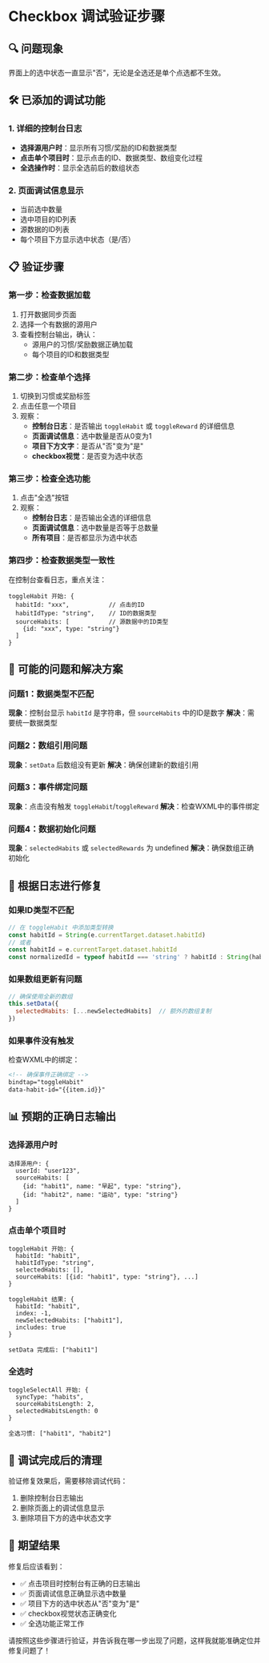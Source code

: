 # Checkbox 调试验证步骤

## 🔍 问题现象
界面上的选中状态一直显示"否"，无论是全选还是单个点选都不生效。

## 🛠️ 已添加的调试功能

### 1. 详细的控制台日志
- **选择源用户时**：显示所有习惯/奖励的ID和数据类型
- **点击单个项目时**：显示点击的ID、数据类型、数组变化过程
- **全选操作时**：显示全选前后的数组状态

### 2. 页面调试信息显示
- 当前选中数量
- 选中项目的ID列表
- 源数据的ID列表
- 每个项目下方显示选中状态（是/否）

## 📋 验证步骤

### 第一步：检查数据加载
1. 打开数据同步页面
2. 选择一个有数据的源用户
3. 查看控制台输出，确认：
   - 源用户的习惯/奖励数据正确加载
   - 每个项目的ID和数据类型

### 第二步：检查单个选择
1. 切换到习惯或奖励标签
2. 点击任意一个项目
3. 观察：
   - **控制台日志**：是否输出 `toggleHabit` 或 `toggleReward` 的详细信息
   - **页面调试信息**：选中数量是否从0变为1
   - **项目下方文字**：是否从"否"变为"是"
   - **checkbox视觉**：是否变为选中状态

### 第三步：检查全选功能
1. 点击"全选"按钮
2. 观察：
   - **控制台日志**：是否输出全选的详细信息
   - **页面调试信息**：选中数量是否等于总数量
   - **所有项目**：是否都显示为选中状态

### 第四步：检查数据类型一致性
在控制台查看日志，重点关注：
```
toggleHabit 开始: {
  habitId: "xxx",           // 点击的ID
  habitIdType: "string",    // ID的数据类型
  sourceHabits: [           // 源数据中的ID类型
    {id: "xxx", type: "string"}
  ]
}
```

## 🐛 可能的问题和解决方案

### 问题1：数据类型不匹配
**现象**：控制台显示 `habitId` 是字符串，但 `sourceHabits` 中的ID是数字
**解决**：需要统一数据类型

### 问题2：数组引用问题
**现象**：`setData` 后数组没有更新
**解决**：确保创建新的数组引用

### 问题3：事件绑定问题
**现象**：点击没有触发 `toggleHabit`/`toggleReward`
**解决**：检查WXML中的事件绑定

### 问题4：数据初始化问题
**现象**：`selectedHabits` 或 `selectedRewards` 为 undefined
**解决**：确保数组正确初始化

## 🔧 根据日志进行修复

### 如果ID类型不匹配
```javascript
// 在 toggleHabit 中添加类型转换
const habitId = String(e.currentTarget.dataset.habitId)
// 或者
const habitId = e.currentTarget.dataset.habitId
const normalizedId = typeof habitId === 'string' ? habitId : String(habitId)
```

### 如果数组更新有问题
```javascript
// 确保使用全新的数组
this.setData({
  selectedHabits: [...newSelectedHabits]  // 额外的数组复制
})
```

### 如果事件没有触发
检查WXML中的绑定：
```xml
<!-- 确保事件正确绑定 -->
bindtap="toggleHabit"
data-habit-id="{{item.id}}"
```

## 📊 预期的正确日志输出

### 选择源用户时
```
选择源用户: {
  userId: "user123",
  sourceHabits: [
    {id: "habit1", name: "早起", type: "string"},
    {id: "habit2", name: "运动", type: "string"}
  ]
}
```

### 点击单个项目时
```
toggleHabit 开始: {
  habitId: "habit1",
  habitIdType: "string",
  selectedHabits: [],
  sourceHabits: [{id: "habit1", type: "string"}, ...]
}

toggleHabit 结果: {
  habitId: "habit1",
  index: -1,
  newSelectedHabits: ["habit1"],
  includes: true
}

setData 完成后: ["habit1"]
```

### 全选时
```
toggleSelectAll 开始: {
  syncType: "habits",
  sourceHabitsLength: 2,
  selectedHabitsLength: 0
}

全选习惯: ["habit1", "habit2"]
```

## 📝 调试完成后的清理

验证修复效果后，需要移除调试代码：
1. 删除控制台日志输出
2. 删除页面上的调试信息显示
3. 删除项目下方的选中状态文字

## 🎯 期望结果

修复后应该看到：
- ✅ 点击项目时控制台有正确的日志输出
- ✅ 页面调试信息正确显示选中数量
- ✅ 项目下方的选中状态从"否"变为"是"
- ✅ checkbox视觉状态正确变化
- ✅ 全选功能正常工作

请按照这些步骤进行验证，并告诉我在哪一步出现了问题，这样我就能准确定位并修复问题了！
